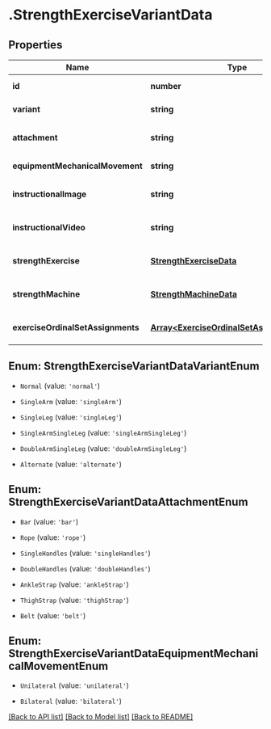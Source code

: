 # .StrengthExerciseVariantData

## Properties

Name | Type | Description | Notes
------------ | ------------- | ------------- | -------------
**id** | **number** |  | [default to undefined]
**variant** | **string** |  | [default to undefined]
**attachment** | **string** |  | [optional] [default to undefined]
**equipmentMechanicalMovement** | **string** |  | [default to undefined]
**instructionalImage** | **string** |  | [optional] [default to undefined]
**instructionalVideo** | **string** |  | [optional] [default to undefined]
**strengthExercise** | [**StrengthExerciseData**](StrengthExerciseData.md) |  | [optional] [default to undefined]
**strengthMachine** | [**StrengthMachineData**](StrengthMachineData.md) |  | [optional] [default to undefined]
**exerciseOrdinalSetAssignments** | [**Array&lt;ExerciseOrdinalSetAssignmentData&gt;**](ExerciseOrdinalSetAssignmentData.md) |  | [optional] [default to undefined]



## Enum: StrengthExerciseVariantDataVariantEnum


* `Normal` (value: `'normal'`)

* `SingleArm` (value: `'singleArm'`)

* `SingleLeg` (value: `'singleLeg'`)

* `SingleArmSingleLeg` (value: `'singleArmSingleLeg'`)

* `DoubleArmSingleLeg` (value: `'doubleArmSingleLeg'`)

* `Alternate` (value: `'alternate'`)





## Enum: StrengthExerciseVariantDataAttachmentEnum


* `Bar` (value: `'bar'`)

* `Rope` (value: `'rope'`)

* `SingleHandles` (value: `'singleHandles'`)

* `DoubleHandles` (value: `'doubleHandles'`)

* `AnkleStrap` (value: `'ankleStrap'`)

* `ThighStrap` (value: `'thighStrap'`)

* `Belt` (value: `'belt'`)





## Enum: StrengthExerciseVariantDataEquipmentMechanicalMovementEnum


* `Unilateral` (value: `'unilateral'`)

* `Bilateral` (value: `'bilateral'`)




[[Back to API list]](../README.md#documentation-for-api-endpoints) [[Back to Model list]](../README.md#documentation-for-models) [[Back to README]](../README.md)
